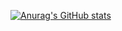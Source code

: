 [![Anurag's GitHub stats](https://github-readme-stats.vercel.app/api?username=wooilahn)](https://github.com/anuraghazra/github-readme-stats)
